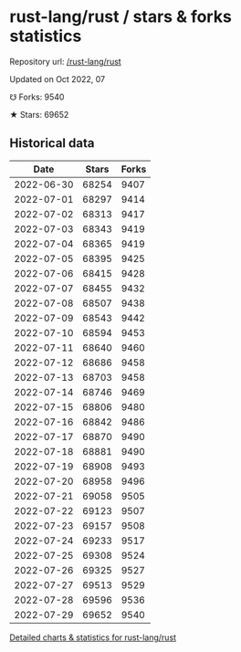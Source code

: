 # rust-lang/rust / stars & forks statistics

Repository url: [/rust-lang/rust](https://github.com/rust-lang/rust)

Updated on Oct 2022, 07

☋ Forks: 9540

★ Stars: 69652

## Historical data
| Date | Stars | Forks |
|------|-------|-------|
| 2022-06-30 | 68254 | 9407 | 
| 2022-07-01 | 68297 | 9414 | 
| 2022-07-02 | 68313 | 9417 | 
| 2022-07-03 | 68343 | 9419 | 
| 2022-07-04 | 68365 | 9419 | 
| 2022-07-05 | 68395 | 9425 | 
| 2022-07-06 | 68415 | 9428 | 
| 2022-07-07 | 68455 | 9432 | 
| 2022-07-08 | 68507 | 9438 | 
| 2022-07-09 | 68543 | 9442 | 
| 2022-07-10 | 68594 | 9453 | 
| 2022-07-11 | 68640 | 9460 | 
| 2022-07-12 | 68686 | 9458 | 
| 2022-07-13 | 68703 | 9458 | 
| 2022-07-14 | 68746 | 9469 | 
| 2022-07-15 | 68806 | 9480 | 
| 2022-07-16 | 68842 | 9486 | 
| 2022-07-17 | 68870 | 9490 | 
| 2022-07-18 | 68881 | 9490 | 
| 2022-07-19 | 68908 | 9493 | 
| 2022-07-20 | 68958 | 9496 | 
| 2022-07-21 | 69058 | 9505 | 
| 2022-07-22 | 69123 | 9507 | 
| 2022-07-23 | 69157 | 9508 | 
| 2022-07-24 | 69233 | 9517 | 
| 2022-07-25 | 69308 | 9524 | 
| 2022-07-26 | 69325 | 9527 | 
| 2022-07-27 | 69513 | 9529 | 
| 2022-07-28 | 69596 | 9536 | 
| 2022-07-29 | 69652 | 9540 | 


[Detailed charts & statistics for rust-lang/rust](https://reviewgithub.com/rep/rust-lang/rust)
